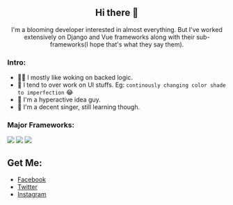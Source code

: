 <div align="center" markdown="1">

## Hi there :wave:

I'm a blooming developer interested in almost everything. But I've worked extensively on Django and Vue frameworks along with their sub-frameworks(I hope that's what they say them).

</div>

<div markdown="1">

### Intro:

- :construction_worker_woman: I mostly like woking on backed logic.
- :face_with_head_bandage:	I tend to over work on UI stuffs. Eg: `continously changing color shade to imperfection` :joy:
- :raising_hand: I'm a hyperactive idea guy.
- :microphone:	I'm a decent singer, still learning though.

### Major Frameworks:

<img src="https://img.icons8.com/ios/50/4a90e2/django.png"/>
<img src="https://img.icons8.com/color/48/4a90e2/vue-js.png"/>
<img src="https://img.icons8.com/ios/50/4a90e2/flutter.png"/>

## Get Me:

 - [Facebook](https://www.facebook.com/suraj.jha.7355)
 - [Twitter](https://twitter.com/suraj_change)
 - [Instagram](https://www.instagram.com/sooraz_zha)
